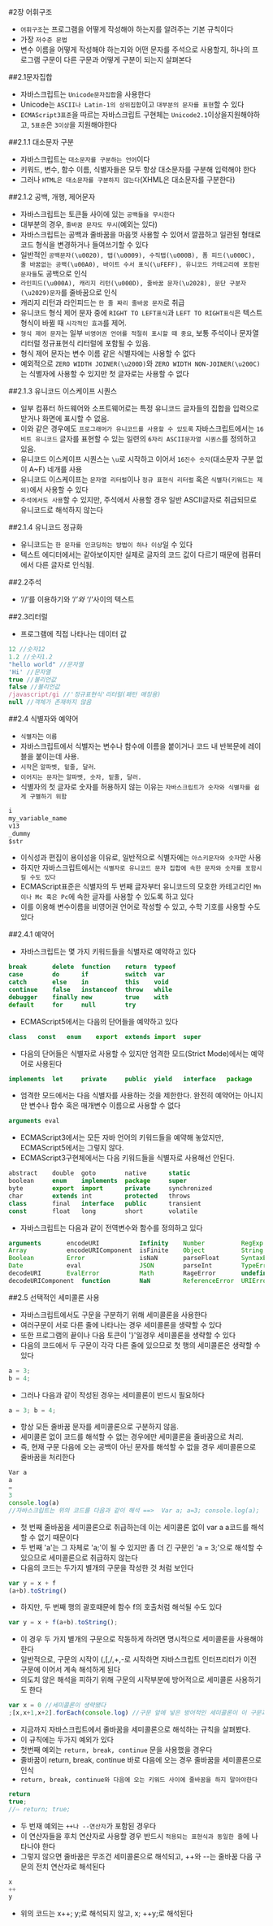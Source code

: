 #2장 어휘구조
- `어휘구조`는 프로그램을 어떻게 작성해야 하는지를 알려주는 기본 규칙이다
- 가장 `저수준 문법`
- 변수 이름을 어떻게 작성해야 하는지와 어떤 문자를 주석으로 사용할지, 하나의 프로그램 구문이 다른 구문과 어떻게 구분이 되는지 살펴본다

##2.1문자집합
- 자바스크립트는 `Unicode문자집합`을 사용한다
- Unicode는 `ASCII나 Latin-1의 상위집합`이고 `대부분의 문자를 표현`할 수 있다
- `ECMAScript3표준`을 따르는 자바스크립트 구현체는 `Unicode2.1`이상을지원해야하고, `5표준`은 `3이상`을 지원해야한다

##2.1.1 대소문자 구분
- 자바스크립트는 `대소문자를 구분하는 언어`이다
- 키워드, 변수, 함수 이름, 식별자들은 모두 항상 대소문자를 구분해 입력해야 한다
- 그러나 `HTML은 대소문자를 구분하지 않는다`(XHML은 대소문자를 구분한다)

##2.1.2 공백, 개행, 제어문자
- 자바스크립트는 토큰들 사이에 있는 `공백들을 무시한다`
- 대부분의 경우, `줄바꿈 문자도 무시`(예외는 있다)
- 자바스크립트는 공백과 줄바꿈을 마음껏 사용할 수 있어서 깔끔하고 일관된 형태로 코드 형식을 변경하거나 들여쓰기할 수 있다
- 일반적인 `공백문자(\u0020), 탭(\u0009), 수직탭(\u000B), 폼 피드(\u000C), 줄 바꿈없는 공백(\u00A0), 바이트 수서 표식(\uFEFF), 유니코드 카테고리에 포함된 문자들`도 공백으로 인식
- `라인피드(\u000A), 캐리지 리턴(\u000D), 줄바꿈 문자(\u2028), 문단 구분자(\u2029)문자`를 줄바꿈으로 인식
- 캐리지 리턴과 라인피드는 `한 줄 짜리 줄바꿈 문자`로 취급
- 유니코드 형식 제어 문자 중에 `RIGHT TO LEFT표식`과 `LEFT TO RIGHT표식`은 텍스트 형식이 바뀔 때 `시각적인 효과`를 제어.
- `형식 제어 문자`는 일부 `비영어권 언어를 적절히 표시할 때 중요`, 보통 주석이나 문자열 리터럴 정규표현식 리터럴에 포함될 수 있음.
- 형식 제어 문자는 변수 이름 같은 식별자에는 사용할 수 없다
- 예외적으로 `ZERO WIDTH JOINER(\u200D)`와 `ZERO WIDTH NON-JOINER(\u200C)`는 식별자에 사용할 수 있지만 첫 글자로는 사용할 수 없다

##2.1.3 유니코드 이스케이프 시퀀스
- 일부 컴퓨터 하드웨어와 소프트웨어로는 특정 유니코드 글자들의 집합을 입력으로 받거나 화면에 표시할 수 없음.
- 이와 같은 경우에도 `프로그래머가 유니코드를 사용할 수 있도록` 자바스크립트에서는 `16비트 유니코드` 글자를 표현할 수 있는 일련의 `6자리 ASCII문자열 시퀀스`를 정의하고 있음.
- 유니코드 이스케이프 시퀀스는 `\u`로 시작하고 이어서 `16진수 숫자`(대소문자 구분 없이 A~F) 네개를 사용
- 유니코드 이스케이프는 `문자열 리터럴`이나 `정규 표현식 리터럴` 혹은 `식별자(키워드는 제외)`에서 사용할 수 있다
- `주석에서도 사용`할 수 있지만, 주석에서 사용할 경우 일반 ASCII글자로 취급되므로 유니코드로 해석하지 않는다

##2.1.4 유니코드 정규화
- 유니코드는 `한 문자를 인코딩하는 방법이 하나 이상`일 수 있다
- 텍스트 에디터에서는 같아보이지만 실제로 글자의 코드 값이 다르기 때문에 컴퓨터에서 다른 글자로 인식됨.

##2.2주석
- ‘//’를 이용하기와 ‘/*’와 ‘*/’사이의 텍스트

##2.3리터럴
- 프로그램에 직접 나타나는 데이터 값
```javascript
12 //숫자12
1.2 //숫자1.2
"hello world" //문자열
'Hi' //문자열
true //불리언값
false //불리언값
/javascript/gi //'정규표현식'리터럴(패턴 매칭용)
null //객체가 존재하지 않음
```

##2.4 식별자와 예약어
- `식별자`는 `이름`
- 자바스크립트에서 식별자는 변수나 함수에 이름을 붙이거나 코드 내 반복문에 레이블을 붙이는데 사용.
- `시작`은 `알파벳, 밑줄, 달러`.
- `이어지는 문자`는 `알파벳, 숫자, 밑줄, 달러.`
- 식별자의 첫 글자로 숫자를 허용하지 않는 이유는 `자바스크립트가 숫자와 식별자를 쉽게 구별하기 위함`

```javascript
i
my_variable_name
v13
_dummy
$str
```

- 이식성과 편집이 용이성을 이유로, 일반적으로 식별자에는 `아스키문자와 숫자`만 사용
- 하지만 자바스크립트에서는 `식별자로 유니코드 문자 집합에 속한 문자와 숫자를 포함시킬 수도 있다`
- ECMAScript표준은 식별자의 두 번째 글자부터 유니코드의 모호한 카테고리인 `Mn이나 Mc 혹은 Pc`에 속한 글자를 사용할 수 있도록 하고 있다
- 이를 이용해 변수이름을 비영어권 언어로 작성할 수 있고, 수학 기호를 사용할 수도 있다

##2.4.1 예약어
- 자바스크립트는 몇 가지 키워드들을 식별자로 예약하고 있다

```javascript
break		delete	function	return	typeof
case		do		if 			switch	var
catch		else 	in 			this 	void
continue	false	instanceof	throw	while
debugger	finally	new			true	with
default		for 	null		try
```

- ECMAScript5에서는 다음의 단어들을 예약하고 있다

```javascript
class	const	enum	export	extends	import	super
```

- 다음의 단어들은 식별자로 사용할 수 있지만 엄격한 모드(Strict Mode)에서는 예약어로 사용된다

```javascript
implements	let 	private		public	yield	interface	package		protected	static
```

- 엄격한 모드에서는 다음 식별자를 사용하는 것을 제한한다. 완전히 예약어는 아니지만 변수나 함수 혹은 매개변수 이름으로 사용할 수 없다

```javascript
arguments eval
```

- ECMAScript3에서는 모든 자바 언어의 키워드들을 예약해 놓았지만, ECMAScript5에서는 그렇지 않다.
- ECMAScript3구현체에서는 다음 키워드들을 식별자로 사용해선 안된다.

```javascript
abstract	double	goto		native		static
boolean		enum	implements	package		super
byte		export	import		private		synchronized
char		extends	int 		protected	throws
class		final 	interface	public		transient
const		float	long		short		volatile
```

- 자바스크립트는 다음과 같이 전역변수와 함수를 정의하고 있다

```javascript
arguments		encodeURI			Infinity	Number	 		RegExp
Array			encodeURIComponent	isFinite	Object 			String
Boolean 		Error				isNaN 		parseFloat		SyntaxError
Date			eval				JSON		parseInt		TypeError
decodeURI		EvalError			Math		RageError		undefined
decodeURIComponent	function 		NaN 		ReferenceError	URIError
```

##2.5 선택적인 세미콜론 사용
- 자바스크립트에서도 구문을 구분하기 위해 세미콜론을 사용한다
- 여러구문이 서로 다른 줄에 나타나는 경우 세미콜론을 생략할 수 있다
- 또한 프로그램의 끝이나 다음 토큰이 '}'일경우 세미콜론을 생략할 수 있다
- 다음의 코드에서 두 구문이 각각 다른 줄에 있으므로 첫 행의 세미콜론은 생략할 수 있다

```javascript
a = 3;
b = 4;
```
- 그러나 다음과 같이 작성된 경우는 세미콜론이 반드시 필요하다

```javascript
a = 3; b = 4;
```
- 항상 모든 줄바꿈 문자를 세미콜론으로 구분하지 않음.
- 세미콜론 없이 코드를 해석할 수 없는 경우에만 세미콜론을 줄바꿈으로 처리.
- 즉, 현재 구문 다음에 오는 공백이 아닌 문자를 해석할 수 없을 경우 세미콜론으로 줄바꿈을 처리한다

```javascript
Var a
a
=
3
console.log(a)
//자바스크립트는 위의 코드를 다음과 같이 해석 ==>	Var a; a=3; console.log(a);
```
- 첫 번째 줄바꿈을 세미콜론으로 취급하는데 이는 세미콜론 없이 var a a코드를 해석할 수 없기 때문이다
- 두 번째 'a'는 그 자체로 'a;'이 될 수 있지만 좀 더 긴 구문인 'a = 3;'으로 해석할 수 있으므로 세미콜론으로 취급하지 않는다
- 다음의 코드는 두가지 별개의 구문을 작성한 것 처럼 보인다

```javascript
var y = x + f
(a+b).toString()
```

- 하지만, 두 번째 행의 괄호때문에 함수 f의 호출처럼 해석될 수도 있다

```javascript
var y = x + f(a+b).toString();
```

- 이 경우 두 가지 별개의 구문으로 작동하게 하려면 명시적으로 세미콜론을 사용해야 한다
- 일반적으로, 구문의 시작이 (,[,/,+,-로 시작하면 자바스크립트 인터프리터가 이전 구문에 이어서 계속 해석하게 된다
- 의도치 않은 해석을 피하기 위해 구문의 시작부분에 방어적으로 세미콜론 사용하기도 한다

```javascript
var x = 0 //세미콜론이 생략됐다
;[x,x+1,x+2].forEach(console.log) //구문 앞에 넣은 방어적인 세미콜론이 이 구문과 위 구문을 구분하게 해준다
```

- 지금까지 자바스크립트에서 줄바꿈을 세미콜론으로 해석하는 규칙을 살펴봤다.
- 이 규칙에는 두가지 예외가 있다
- 첫번째 예외는 `return, break, continue` 문을 사용했을 경우다
- 줄바꿈이 return, break, continue 바로 다음에 오는 경우 줄바꿈을 세미콜론으로 인식
- `return, break, continue와 다음에 오는 키워드 사이에 줄바꿈을 하지 말아야한다`

```javascript
return
true;
//⇨	return; true;
```

- 두 번재 예외는 `++나 --연산자`가 포함된 경우다
- 이 연산자들을 후치 연산자로 사용할 경우 반드시 `적용되는 표현식과 동일한 줄`에 나타나야 한다
- 그렇지 않으면 줄바꿈은 무조건 세미콜론으로 해석되고, ++와 --는 줄바꿈 다음 구문의 전치 연산자로 해석된다
```javascript
x
++
y
```
- 위의 코드는 x++; y;로 해석되지 않고,  x; ++y;로 해석된다
